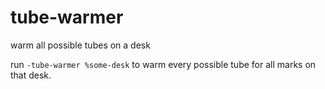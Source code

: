 # tube-warmer
warm all possible tubes on a desk

run `-tube-warmer %some-desk` to warm every possible tube for all marks on that desk.
